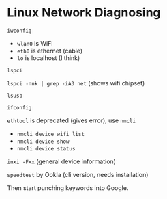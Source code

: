 # Linux Network Diagnosing

`iwconfig`
- `wlan0` is WiFi
- `eth0` is ethernet (cable)
- `lo` is localhost (I think)

`lspci`

`lspci -nnk | grep -iA3 net` (shows wifi chipset)

`lsusb`

`ifconfig`

`ethtool` is deprecated (gives error), use `nmcli`
- `nmcli device wifi list`
- `nmcli device show`
- `nmcli device status`

`inxi -Fxx` (general device information)

`speedtest` by Ookla (cli version, needs installation)

Then start punching keywords into Google.
